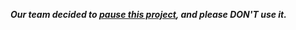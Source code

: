 ***Our team decided to [pause this project](https://spectrum.chat/canner/general/very-disapointed~0b559f8a-89c5-4ce3-badb-cdc212e96001), and please DON'T use it.***

